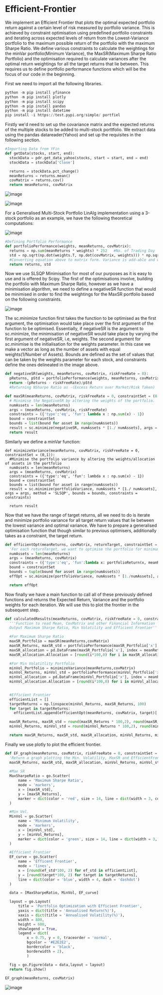 # Efficient-Frontier
We implement an Efficient Frontier that plots the optimal expected portfolio return against a certain level of risk measured by portfolio variance. This is achieved by 
constraint optimisation using predefined portfolio constraints and iterating across expected levels of return from the Lowest-Variance portfolio to the maximum possible return of the portfolio with the maximum Sharpe Ratio. We define various constraints to calculate the weightings for the minVar portfolio(Minimum Variance), the MaxSR(Maximum Sharpe Ratio Portfolio) and the optimisation required to calculate variances after the optimal return weightings for all the target returns that lie between. This requires us to define portfolio performance functions which will be the focus of our code in the beginning. 

First we need to import all the following libraries.

```python
python -m pip install yfinance
python -m pip install plotly
python -m pip install scipy
python -m pip install pandas
python -m pip install datetime
pip install -i https://test.pypi.org/simple/ portfiel
```
Firstly we'd need to set up the covariance matrix and the expected returns of the multiple stocks to be added to multi-stock porttfolio. We extract data using the pandas datareader(Yahoo) and set up the requisites in the following section.

```python
#Importing Data from YFin
def getData(stocks, start, end):
  stockData = pdr.get_data_yahoo(stocks, start = start, end = end)
  stockData = stockData['Close']

  returns = stockData.pct_change()
  meanReturns = returns.mean()
  covMatrix = returns.cov()
  return meanReturns, covMatrix
```
![image](https://user-images.githubusercontent.com/51220035/169164464-23735a12-8299-416d-b159-e81e1699778e.png)

![image](https://user-images.githubusercontent.com/51220035/169164116-2f15a885-cdfd-4692-aded-f97400d535b1.png)

For a Generalised Multi-Stock Portfolio LinAlg implementation using a 3-stock portfolio as an example, we have the following theoretical computations:

![image](https://user-images.githubusercontent.com/51220035/169164367-d6182713-d6df-4612-adde-a65a6b2c3fb4.png)

```python
#Defining Portfolio Performance 
def portfolioPerformance(weights, meanReturns, covMatrix):
  returns = np.sum(meanReturns * weights) * 252   #No. of Trading Day
  std = np.sqrt(np.dot(weights.T, np.dot(covMatrix, weights))) * np.sqrt(252)    #Volatility is Sigma*Sqrt(T)
  #Converting equation above to matrix form. Variance is add-able and we use 252 as it is the number of trading days.
  return returns, std
```

Now we use SLSQP Minimisation for most of our purposes as it is easy to use and is offered by Scipy. The first of the optimisations involve, building the portfolio with Maximum Sharpe Ratio, however as we have a minimisation algorithm, we need to define a negativeSR function that would be minimised in order to find the weightings for the MaxSR portfolio based on the following constraints.

![image](https://user-images.githubusercontent.com/51220035/169165838-57fbf23d-2af1-4e8c-9f66-5111afee44e7.png)

The sc.minimize function first takes the function to be optimised as the first argument, the optimisation would take place over the first argument of the function to be optimised. Essentially, if negativeSR is the argument to sc.minimize, the minimisation of negativeSR would take place by varying the first argument of negativeSR, i.e, weights. The second argument for sc.minimise is the initialisation for the weights parameter. In this case we make a vector as long as the number of assets with equal weights(1/Number of Assets). Bounds are defined as the set of values that can be taken by the weights parameter for each stock, and constraints define the ones delineated in the image above.

```python
def negativeSR(weights, meanReturns, covMatrix, riskFreeRate = 0):
  pReturns, pStd = portfolioPerformance(weights, meanReturns, covMatrix)
  return -(pReturns - riskFreeRate)/pStd  
  #Returning NSharpe Ratio as -(Excess Return over Market/Risk Taken)

def maxSR(meanReturns, covMatrix, riskFreeRate = 0, constraintSet = (0,1)):
  # Minimise the NegativeSR by altering the weights of the portfolio.
  numAssets = len(meanReturns)
  args = (meanReturns, covMatrix, riskFreeRate)
  constraints = ({'type':'eq', 'fun': lambda x : np.sum(x) - 1})
  bound = constraintSet
  bounds = list(bound for asset in range(numAssets))
  result = sc.minimize(negativeSR, numAssets * [1./ numAssets], args = args, method = 'SLSQP', bounds = bounds, constraints = constraints)
  return result
```
Similarly we define a minVar function:
```pythonc
def minimizeVariance(meanReturns, covMatrix, riskFreeRate = 0, constraintSet = (0,1)):
  #Minimise the portfolio variance by altering the weights/allocation of assets in the portfolio
  numAssets = len(meanReturns)
  args = (meanReturns, covMatrix)
  constraints = ({'type':'eq', 'fun': lambda x : np.sum(x) - 1})
  bound = constraintSet
  bounds = list(bound for asset in range(numAssets))
  result = sc.minimize(portfolioVariance, numAssets * [1./ numAssets], args = args, method = 'SLSQP', bounds = bounds, constraints = constraints)

  return result
```
Now that we have the range of target returns, all we need to do is iterate and minimize portfolio variance for all target return values that lie between the lowest variance and optimal variance. We have to prepare a generalised optimisation function that though similar to previous optimisers, additionally takes as a constraint, the target return.

```python
def efficientOpt(meanReturns, covMatrix, returnTarget, constraintSet = (0,1)):
  'For each returnTarget, we want to optimise the portfolio for minimum variance.'
  numAssets = len(meanReturns)
  args = (meanReturns, covMatrix)
  constraints = ({'type':'eq', 'fun':lambda x: portfolioReturn(x, meanReturns, covMatrix)- returnTarget},{'type':'eq', 'fun': lambda x : np.sum(x) - 1})  #Can be an inequality(>=)
  bound = constraintSet
  bounds = tuple(bound for asset in range(numAssets))
  effOpt = sc.minimize(portfolioVariance, numAssets * [1./numAssets], args = args, constraints = constraints, method = 'SLSQP', bounds = bounds)

  return effOpt
```

Now finally we have a main function to call all of these previously defined functions and returns the Expected Return, Variance and the portfolio weights for each iteration. We will use this to plot the frontier in the subsequent step.

```python
def calculatedResults(meanReturns, covMatrix, riskFreeRate = 0, constraintSet = (0,1)):
  '''Function to read Mean, CovMatrix and other Financial Information
  Output Maximum Sharpe Ratio, Min Volatility and Efficient Frontier'''

  #For Maximum Sharpe Ratio
  maxSR_Portfolio = maxSR(meanReturns,covMatrix)
  maxSR_Returns, maxSR_std = portfolioPerformance(maxSR_Portfolio['x'], meanReturns, covMatrix)
  maxSR_allocation = pd.DataFrame(maxSR_Portfolio['x'], index = meanReturns.index, columns = ['Allocation'])
  maxSR_allocation.Allocation = [round(i*100,0) for i in maxSR_allocation.Allocation]

  #For Min Volatitlity Portfolio
  minVol_Portfolio = minimizeVariance(meanReturns,covMatrix)
  minVol_Returns, minVol_std = portfolioPerformance(minVol_Portfolio['x'], meanReturns, covMatrix)
  minVol_allocation = pd.DataFrame(minVol_Portfolio['x'], index = meanReturns.index, columns = ['Allocation'])
  minVol_allocation.Allocation = [round(i*100,0) for i in minVol_allocation.Allocation]

  
  #Efficient Frontier
  efficientList = []
  targetReturns = np.linspace(minVol_Returns, maxSR_Returns, 100)
  for target in targetReturns:
    efficientList.append(efficientOpt(meanReturns, covMatrix, target)['fun'])

  maxSR_Returns, maxSR_std = round(maxSR_Returns * 100,2), round(maxSR_std*100,2)
  minVol_Returns, minVol_std = round(minVol_Returns * 100,2), round(minVol_std*100,2)

  return maxSR_Returns, maxSR_std, maxSR_allocation, minVol_Returns, minVol_std, minVol_allocation, efficientList, targetReturns

```

Finally we use plotly to plot the efficient frontier.

```python
def EF_graph(meanReturns, covMatrix, riskFreeRate = 0, constraintSet = (0,1)):
  'Return a graph plotting the Min. Volatility, MaxSR and EfficientFrontier'
  maxSR_Returns, maxSR_std, maxSR_allocation, minVol_Returns, minVol_std, minVol_allocation, efficientList, targetReturns = calculatedResults(meanReturns, covMatrix)
  
  #Max SR
  MaxSharpeRatio = go.Scatter(
      name = 'Maximum Sharpe Ratio',
      mode = 'markers',
      x = [maxSR_std],
      y = [maxSR_Returns],
      marker = dict(color = 'red', size = 14, line = dict(width = 3, color = 'black'))
  )

  #Min Vol.   
  MinVol = go.Scatter(
      name = 'Minimum Volatility',
      mode = 'markers',
      x = [minVol_std],
      y = [minVol_Returns],
      marker = dict(color = 'green', size = 14, line = dict(width = 3, color = 'black'))   
  )

  #Efficient Frontier   
  EF_curve = go.Scatter(
      name = 'Efficent Frontier',
      mode = 'lines',
      x = [round(ef_std*100, 2) for ef_std in efficientList],
      y = [round(target*100, 2) for target in targetReturns],
      line = dict(color = 'blue', width = 4, dash = 'dashdot')   
  )

  data = [MaxSharpeRatio, MinVol, EF_curve]

  layout = go.Layout(
      title = 'Portfolio Optimization with Efficient Frontier',
      yaxis = dict(title = 'Annualised Return(%)'),
      xaxis = dict(title = 'Annualised Volatility(%)'),
      width = 800,
      height = 600,      
      showlegend = True,
      legend = dict(
          x = 0.75, y = 0, traceorder = 'normal',
          bgcolor = '#E2E2E2',
          bordercolor = 'black',
          borderwidth = 2),
          )

  fig = go.Figure(data = data,layout = layout)
  return fig.show()
  
EF_graph(meanReturns, covMatrix)
```
![image](https://user-images.githubusercontent.com/51220035/169169692-3019c7d3-fb89-418a-8932-1c31498a65a8.png)
